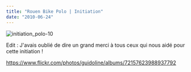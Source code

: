 ```yaml
---
title: "Rouen Bike Polo | Initiation"
date: "2010-06-24"
---
```


![](images/initiation_polo-10.jpg "initiation_polo-10")

Edit : J'avais oublié de dire un grand merci à tous ceux qui nous aidé pour cette initiation !

<https://www.flickr.com/photos/guidoline/albums/72157623988937792>
